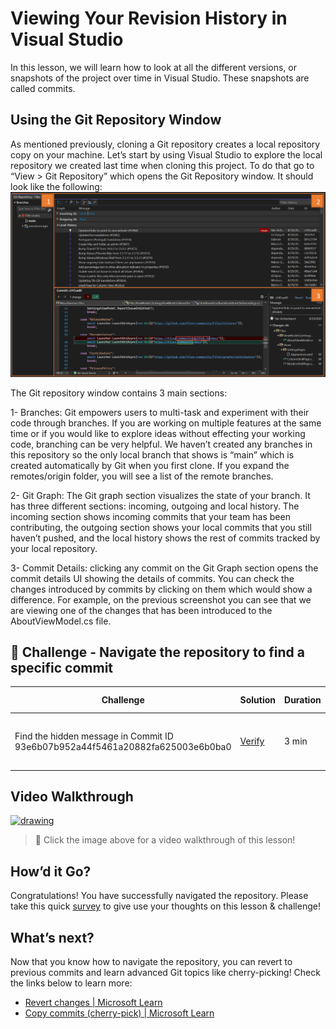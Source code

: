 ﻿# Viewing Your Revision History in Visual Studio
In this lesson, we will learn how to look at all the different versions, or snapshots of the project over time in Visual Studio. These snapshots are called commits.

## Using the Git Repository Window
As mentioned previously, cloning a Git repository creates a local repository copy on your machine. Let’s start by using Visual Studio to explore the local repository we created last time when cloning this project. To do that go to “View > Git Repository” which opens the Git Repository window. It should look like the following:  
![Annotated Git Repository Window](images/git-repository-window.png)

The Git repository window contains 3 main sections:

1- Branches: Git empowers users to multi-task and experiment with their code through branches. If you are working on multiple features at the same time or if you would like to explore ideas without effecting your working code, branching can be very helpful. We haven’t created any branches in this repository so the only local branch that shows is “main” which is created automatically by Git when you first clone. If you expand the remotes/origin folder, you will see a list of the remote branches. 

2- Git Graph: The Git graph section visualizes the state of your branch. It has three different sections: incoming, outgoing and local history. The incoming section shows incoming commits that your team has been contributing, the outgoing section shows your local commits that you still haven’t pushed, and the local history shows the rest of commits tracked by your local repository.

3- Commit Details: clicking any commit on the Git Graph section opens the commit details UI showing the details of commits. You can check the changes introduced by commits by clicking on them which would show a difference. For example, on the previous screenshot you can see that we are viewing one of the changes that has been introduced to the AboutViewModel.cs file. 

## 🚨 Challenge - Navigate the repository to find a specific commit

| Challenge  | Solution   | Duration   | What you will learn |
| ------------------------------- | ------------------------------- | ----------- | ----------- |
| Find the hidden message in Commit ID 93e6b07b952a44f5461a20882fa625003e6b0ba0 | [Verify](images/answer3.png) | 3 min |  How to filter in the Git Repository window | 

## Video Walkthrough
[<img src="/images/Title Card - Viewing Your Revision History in Visual Studio.png" alt="drawing" width="700"/>](https://youtu.be/8WxylrNswI8 "Viewing Your Revision History in Visual Studio")
> 🎥 Click the image above for a video walkthrough of this lesson!


## How’d it Go?
Congratulations! You have successfully navigated the repository. 
Please take this quick [survey](https://aka.ms/vsgitlearn-1-survey) to give use your thoughts on this lesson & challenge!

## What’s next?
Now that you know how to navigate the repository, you can revert to previous commits and learn advanced Git topics like cherry-picking! Check the links below to learn more:
*	[Revert changes | Microsoft Learn](https://aka.ms/vsgitlearn-1-revert-changes)
*	[Copy commits (cherry-pick) | Microsoft Learn](https://aka.ms/vsgitlearn-1-cherry-pick)
